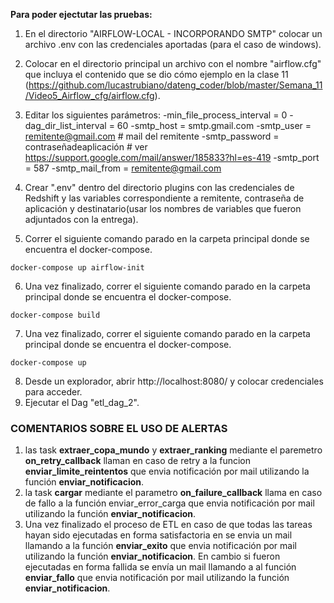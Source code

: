 __Para poder ejectutar las pruebas:__    
1. En el directorio "AIRFLOW-LOCAL - INCORPORANDO SMTP" colocar un archivo .env con las credenciales aportadas (para el caso de windows).
2. Colocar en el directorio principal un archivo con el nombre "airflow.cfg" que incluya el contenido que se dio cómo ejemplo en la clase 11 (https://github.com/lucastrubiano/dateng_coder/blob/master/Semana_11/Video5_Airflow_cfg/airflow.cfg).
3. Editar los siguientes parámetros:
    -min_file_process_interval = 0 
    -dag_dir_list_interval = 60
    -smtp_host = smtp.gmail.com
    -smtp_user = remitente@gmail.com # mail del remitente
    -smtp_password = contraseñadeaplicación # ver https://support.google.com/mail/answer/185833?hl=es-419
    -smtp_port = 587
    -smtp_mail_from = remitente@gmail.com

4. Crear ".env" dentro del directorio plugins con las credenciales de Redshift y las variables correspondiente a remitente, contraseña de aplicación y destinatario(usar los nombres de variables que fueron adjuntados con la entrega).
5. Correr el siguiente comando parado en la carpeta principal donde se encuentra el docker-compose.
~~~
docker-compose up airflow-init
~~~
6. Una vez finalizado, correr el siguiente comando parado en la carpeta principal donde se encuentra el docker-compose. 
~~~
docker-compose build
~~~
7. Una vez finalizado, correr el siguiente comando parado en la carpeta principal donde se encuentra el docker-compose.
~~~
docker-compose up
~~~
8. Desde un explorador, abrir http://localhost:8080/ y colocar credenciales para acceder.
9. Ejecutar el Dag  "etl_dag_2".

### COMENTARIOS SOBRE EL USO DE ALERTAS
1. las task **extraer_copa_mundo** y **extraer_ranking** mediante el paremetro **on_retry_callback** llaman en caso de retry a la funcion **enviar_limite_reintentos** que envia notificación por mail utilizando la función **enviar_notificacion**.
2. la task **cargar** mediante el parametro **on_failure_callback** llama en caso de fallo a la función enviar_error_carga que envia notificación por mail utilizando la función **enviar_notificacion**.
3. Una vez finalizado el proceso de ETL en caso de que todas las tareas hayan sido ejecutadas en forma satisfactoria en se envia un mail llamando a la función **enviar_exito** que envia notificación por mail utilizando la función **enviar_notificacion**. En cambio si fueron ejecutadas en forma fallida se envía un mail llamando a al función **enviar_fallo** que envia notificación por mail utilizando la función **enviar_notificacion**.
